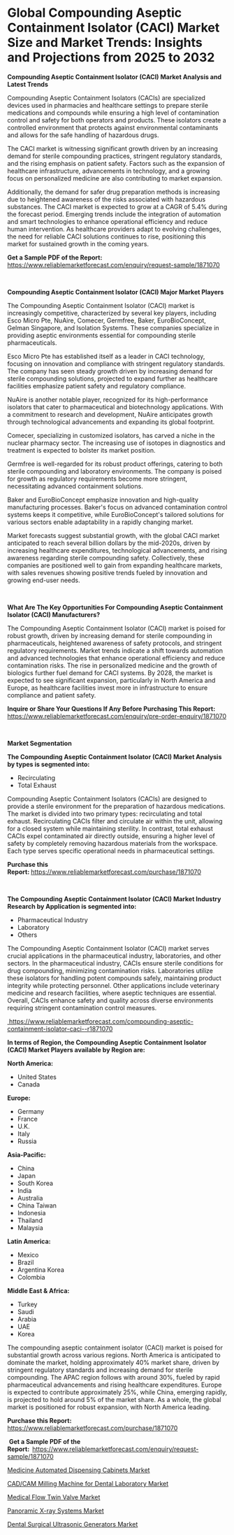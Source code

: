 <p><h1>Global Compounding Aseptic Containment Isolator (CACI) Market Size and Market Trends: Insights and Projections from 2025 to 2032</h1></p><p><strong>Compounding Aseptic Containment Isolator (CACI) Market Analysis and Latest Trends</strong></p>
<p><p>Compounding Aseptic Containment Isolators (CACIs) are specialized devices used in pharmacies and healthcare settings to prepare sterile medications and compounds while ensuring a high level of contamination control and safety for both operators and products. These isolators create a controlled environment that protects against environmental contaminants and allows for the safe handling of hazardous drugs.</p><p>The CACI market is witnessing significant growth driven by an increasing demand for sterile compounding practices, stringent regulatory standards, and the rising emphasis on patient safety. Factors such as the expansion of healthcare infrastructure, advancements in technology, and a growing focus on personalized medicine are also contributing to market expansion. </p><p>Additionally, the demand for safer drug preparation methods is increasing due to heightened awareness of the risks associated with hazardous substances. The CACI market is expected to grow at a CAGR of 5.4% during the forecast period. Emerging trends include the integration of automation and smart technologies to enhance operational efficiency and reduce human intervention. As healthcare providers adapt to evolving challenges, the need for reliable CACI solutions continues to rise, positioning this market for sustained growth in the coming years.</p></p>
<p><strong>Get a Sample PDF of the Report:&nbsp;</strong> <a href="https://www.reliablemarketforecast.com/enquiry/request-sample/1871070?utm_campaign=1108&utm_medium=2&utm_source=Github&utm_content=ia&utm_term=05032025&utm_id=compounding-aseptic-containment-isolator-caci">https://www.reliablemarketforecast.com/enquiry/request-sample/1871070</a></p>
<p>&nbsp;</p>
<p><strong>Compounding Aseptic Containment Isolator (CACI) Major Market Players</strong></p>
<p><p>The Compounding Aseptic Containment Isolator (CACI) market is increasingly competitive, characterized by several key players, including Esco Micro Pte, NuAire, Comecer, Germfree, Baker, EuroBioConcept, Gelman Singapore, and Isolation Systems. These companies specialize in providing aseptic environments essential for compounding sterile pharmaceuticals.</p><p>Esco Micro Pte has established itself as a leader in CACI technology, focusing on innovation and compliance with stringent regulatory standards. The company has seen steady growth driven by increasing demand for sterile compounding solutions, projected to expand further as healthcare facilities emphasize patient safety and regulatory compliance.</p><p>NuAire is another notable player, recognized for its high-performance isolators that cater to pharmaceutical and biotechnology applications. With a commitment to research and development, NuAire anticipates growth through technological advancements and expanding its global footprint.</p><p>Comecer, specializing in customized isolators, has carved a niche in the nuclear pharmacy sector. The increasing use of isotopes in diagnostics and treatment is expected to bolster its market position. </p><p>Germfree is well-regarded for its robust product offerings, catering to both sterile compounding and laboratory environments. The company is poised for growth as regulatory requirements become more stringent, necessitating advanced containment solutions.</p><p>Baker and EuroBioConcept emphasize innovation and high-quality manufacturing processes. Baker's focus on advanced contamination control systems keeps it competitive, while EuroBioConcept's tailored solutions for various sectors enable adaptability in a rapidly changing market.</p><p>Market forecasts suggest substantial growth, with the global CACI market anticipated to reach several billion dollars by the mid-2020s, driven by increasing healthcare expenditures, technological advancements, and rising awareness regarding sterile compounding safety. Collectively, these companies are positioned well to gain from expanding healthcare markets, with sales revenues showing positive trends fueled by innovation and growing end-user needs.</p></p>
<p>&nbsp;</p>
<p><strong>What Are The Key Opportunities For Compounding Aseptic Containment Isolator (CACI) Manufacturers?</strong></p>
<p><p>The Compounding Aseptic Containment Isolator (CACI) market is poised for robust growth, driven by increasing demand for sterile compounding in pharmaceuticals, heightened awareness of safety protocols, and stringent regulatory requirements. Market trends indicate a shift towards automation and advanced technologies that enhance operational efficiency and reduce contamination risks. The rise in personalized medicine and the growth of biologics further fuel demand for CACI systems. By 2028, the market is expected to see significant expansion, particularly in North America and Europe, as healthcare facilities invest more in infrastructure to ensure compliance and patient safety.</p></p>
<p><strong>Inquire or Share Your Questions If Any Before Purchasing This Report:</strong> <a href="https://www.reliablemarketforecast.com/enquiry/pre-order-enquiry/1871070?utm_campaign=1108&utm_medium=2&utm_source=Github&utm_content=ia&utm_term=05032025&utm_id=compounding-aseptic-containment-isolator-caci">https://www.reliablemarketforecast.com/enquiry/pre-order-enquiry/1871070</a></p>
<p>&nbsp;</p>
<p><strong>Market Segmentation</strong></p>
<p><strong>The Compounding Aseptic Containment Isolator (CACI) Market Analysis by types is segmented into:</strong></p>
<p><ul><li>Recirculating</li><li>Total Exhaust</li></ul></p>
<p><p>Compounding Aseptic Containment Isolators (CACIs) are designed to provide a sterile environment for the preparation of hazardous medications. The market is divided into two primary types: recirculating and total exhaust. Recirculating CACIs filter and circulate air within the unit, allowing for a closed system while maintaining sterility. In contrast, total exhaust CACIs expel contaminated air directly outside, ensuring a higher level of safety by completely removing hazardous materials from the workspace. Each type serves specific operational needs in pharmaceutical settings.</p></p>
<p><strong>Purchase this Report:&nbsp;</strong><a href="https://www.reliablemarketforecast.com/purchase/1871070?utm_campaign=1108&utm_medium=2&utm_source=Github&utm_content=ia&utm_term=05032025&utm_id=compounding-aseptic-containment-isolator-caci">https://www.reliablemarketforecast.com/purchase/1871070</a></p>
<p>&nbsp;</p>
<p><strong>The Compounding Aseptic Containment Isolator (CACI) Market Industry Research by Application is segmented into:</strong></p>
<p><ul><li>Pharmaceutical Industry</li><li>Laboratory</li><li>Others</li></ul></p>
<p><p>The Compounding Aseptic Containment Isolator (CACI) market serves crucial applications in the pharmaceutical industry, laboratories, and other sectors. In the pharmaceutical industry, CACIs ensure sterile conditions for drug compounding, minimizing contamination risks. Laboratories utilize these isolators for handling potent compounds safely, maintaining product integrity while protecting personnel. Other applications include veterinary medicine and research facilities, where aseptic techniques are essential. Overall, CACIs enhance safety and quality across diverse environments requiring stringent contamination control measures.</p></p>
<p><a href="https://www.reliablemarketforecast.com/compounding-aseptic-containment-isolator-caci--r1871070?utm_campaign=1108&utm_medium=2&utm_source=Github&utm_content=ia&utm_term=05032025&utm_id=compounding-aseptic-containment-isolator-caci">&nbsp;https://www.reliablemarketforecast.com/compounding-aseptic-containment-isolator-caci--r1871070</a></p>
<p><strong>In terms of Region, the Compounding Aseptic Containment Isolator (CACI) Market Players available by Region are:</strong></p>
<p>
    <p> <strong> North America: </strong>
        <ul>
            <li>United States</li>
            <li>Canada</li>
        </ul>
        </p> 
    <p> <strong> Europe: </strong>
        <ul>
            <li>Germany</li>
            <li>France</li>
            <li>U.K.</li>
            <li>Italy</li>
            <li>Russia</li>
        </ul>
        </p> 
    <p> <strong> Asia-Pacific: </strong>
        <ul>
            <li>China</li>
            <li>Japan</li>
            <li>South Korea</li>
            <li>India</li>
            <li>Australia</li>
            <li>China Taiwan</li>
            <li>Indonesia</li>
            <li>Thailand</li>
            <li>Malaysia</li>
        </ul>
        </p> 
    <p> <strong> Latin America: </strong>
        <ul>
            <li>Mexico</li>
            <li>Brazil</li>
            <li>Argentina Korea</li>
            <li>Colombia</li>
        </ul>
        </p> 
    <p> <strong> Middle East & Africa: </strong>
        <ul>
            <li>Turkey</li>
            <li>Saudi</li>
            <li>Arabia</li>
            <li>UAE</li>
            <li>Korea</li>
        </ul>
    </p>
    </p>
<p><p>The compounding aseptic containment isolator (CACI) market is poised for substantial growth across various regions. North America is anticipated to dominate the market, holding approximately 40% market share, driven by stringent regulatory standards and increasing demand for sterile compounding. The APAC region follows with around 30%, fueled by rapid pharmaceutical advancements and rising healthcare expenditures. Europe is expected to contribute approximately 25%, while China, emerging rapidly, is projected to hold around 5% of the market share. As a whole, the global market is positioned for robust expansion, with North America leading.</p></p>
<p><strong>Purchase this Report: </strong><a href="https://www.reliablemarketforecast.com/purchase/1871070?utm_campaign=1108&utm_medium=2&utm_source=Github&utm_content=ia&utm_term=05032025&utm_id=compounding-aseptic-containment-isolator-caci">https://www.reliablemarketforecast.com/purchase/1871070</a></p>
<p>&nbsp;<strong>Get a Sample PDF of the Report:&nbsp;&nbsp;</strong><a href="https://www.reliablemarketforecast.com/enquiry/request-sample/1871070?utm_campaign=1108&utm_medium=2&utm_source=Github&utm_content=ia&utm_term=05032025&utm_id=compounding-aseptic-containment-isolator-caci">https://www.reliablemarketforecast.com/enquiry/request-sample/1871070</a></p>
<p><strong></strong></p>
<p><p><a href="https://github.com/ertssmelov0/Market-Research-Report-List-1/blob/main/medicine-automated-dispensing-cabinets-market.md?utm_campaign=1108&utm_medium=2&utm_source=Github&utm_content=ia&utm_term=05032025&utm_id=compounding-aseptic-containment-isolator-caci">Medicine Automated Dispensing Cabinets Market</a></p><p><a href="https://github.com/astadtetcha28/Market-Research-Report-List-1/blob/main/cadcam-milling-machine-for-dental-laboratory-market.md?utm_campaign=1108&utm_medium=2&utm_source=Github&utm_content=ia&utm_term=05032025&utm_id=compounding-aseptic-containment-isolator-caci">CAD/CAM Milling Machine for Dental Laboratory Market</a></p><p><a href="https://github.com/yakobotege/Market-Research-Report-List-1/blob/main/medical-flow-twin-valve-market.md?utm_campaign=1108&utm_medium=2&utm_source=Github&utm_content=ia&utm_term=05032025&utm_id=compounding-aseptic-containment-isolator-caci">Medical Flow Twin Valve Market</a></p><p><a href="https://github.com/pupekironim/Market-Research-Report-List-1/blob/main/panoramic-x-ray-systems-market.md?utm_campaign=1108&utm_medium=2&utm_source=Github&utm_content=ia&utm_term=05032025&utm_id=compounding-aseptic-containment-isolator-caci">Panoramic X-ray Systems Market</a></p><p><a href="https://github.com/heeildannas/Market-Research-Report-List-1/blob/main/dental-surgical-ultrasonic-generators-market.md?utm_campaign=1108&utm_medium=2&utm_source=Github&utm_content=ia&utm_term=05032025&utm_id=compounding-aseptic-containment-isolator-caci">Dental Surgical Ultrasonic Generators Market</a></p></p>